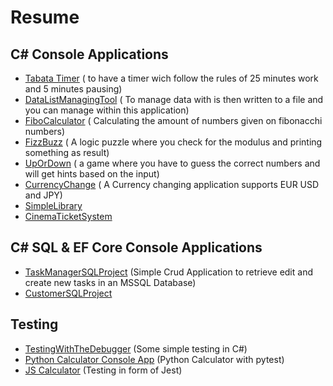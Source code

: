 # Resume

## C# Console Applications

- [Tabata Timer](https://github.com/danmilldev/TabataTimer) ( to have a timer wich follow the rules of 25 minutes work and 5 minutes pausing)
- [DataListManagingTool](https://github.com/danmilldev/DataListManagingTool) ( To manage data with is then written to a file and you can manage within this application)
- [FiboCalculator](https://github.com/danmilldev/FiboCalculator) ( Calculating the amount of numbers given on fibonacchi numbers)
- [FizzBuzz](https://github.com/danmilldev/FizzBuzz) ( A logic puzzle where you check for the modulus and printing something as result)
- [UpOrDown](https://github.com/danmilldev/UpOrDown) ( a game where you have to guess the correct numbers and will get hints based on the input)
- [CurrencyChange](https://github.com/danmilldev/CurrencyChange) ( A Currency changing application supports EUR USD and JPY)
- [SimpleLibrary](https://github.com/danmilldev/SimpleLibrary)
- [CinemaTicketSystem](https://github.com/danmilldev/CinemaTicketSystem)

## C# SQL & EF Core Console Applications

- [TaskManagerSQLProject](https://github.com/danmilldev/TaskManagerSQLProject) (Simple Crud Application to retrieve edit and create new tasks in an MSSQL Database)
- [CustomerSQLProject](https://github.com/danmilldev/CustomerSQLProject)
## Testing

- [TestingWithTheDebugger](https://github.com/danmilldev/TestingWithTheDebugger) (Some simple testing in C#)
- [Python Calculator Console App](https://github.com/danmilldev/Python-Calculator) (Python Calculator with pytest)
- [JS Calculator](https://github.com/danmilldev/JS-Calculator) (Testing in form of Jest)
